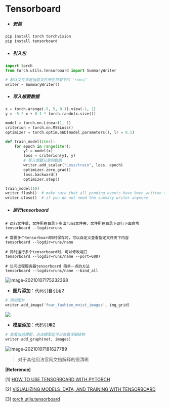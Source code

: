 # Tensorboard

- ##### 安装

```bash
pip install torch torchvision
pip install tensorboard
```

- ##### 引入包

```python
import torch
from torch.utils.tensorboard import SummaryWriter

# 默认文件夹是当前文件所在目录下的 'runs/'
writer = SummaryWriter()
```

- ##### 写入想要数据

```python
x = torch.arange(-5, 5, 0.1).view(-1, 1)
y = -5 * x + 0.1 * torch.randn(x.size())

model = torch.nn.Linear(1, 1)
criterion = torch.nn.MSELoss()
optimizer = torch.optim.SGD(model.parameters(), lr = 0.1)

def train_model(iter):
    for epoch in range(iter):
        y1 = model(x)
        loss = criterion(y1, y)
        # 写入想要记录的数据
        writer.add_scalar("Loss/train", loss, epoch)
        optimizer.zero_grad()
        loss.backward()
        optimizer.step()

train_model(10)
writer.flush()  # make sure that all pending events have been written to disk.
writer.close()  # if you do not need the summary writer anymore
```

- ##### **运行tensorboard**

```
# 运行文件后，文件所在目录下多出runs文件夹，文件所在目录下运行下面命令
tensorboard --logdir=runs

# 需要多个tensorboard同时保存时，可以自定义查看指定文件夹下内容
tensorboard --logdir=runs/name

# 同时运行多个tensorboard时，可以修改端口
tensorboard --logdir=runs/name --port=6007

# 访问远程服务器tensorboard 简单一点的方法
tensorboard --logdir=runs/name --bind_all
```

![image-20210107175232368](https://gcore.jsdelivr.net/gh/lblbk/picgo/work/20210107175232.png)

- **图片添加**：代码引自引用2

```python
# 添加图片
writer.add_image('four_fashion_mnist_images', img_grid)
```

![](https://gcore.jsdelivr.net/gh/lblbk/picgo/work/20210107181204.png)

- **模型添加**：代码引用2

```python
# 查看当前模型，点击模型还可以查看详细结构
writer.add_graph(net, images)
```

![image-20210107181627789](https://gcore.jsdelivr.net/gh/lblbk/picgo/work/20210107181627.png)

> 对于其他用法官网文档解释的很清晰

**[Reference]**

[1] [HOW TO USE TENSORBOARD WITH PYTORCH](https://pytorch.org/tutorials/recipes/recipes/tensorboard_with_pytorch.html)

[2] [VISUALIZING MODELS, DATA, AND TRAINING WITH TENSORBOARD](https://pytorch.org/tutorials/intermediate/tensorboard_tutorial.html)

[3] [torch.utils.tensorboard](https://pytorch.org/docs/stable/tensorboard.html)

